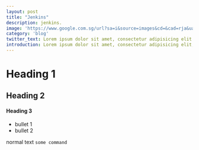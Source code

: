 ```yaml
---
layout: post
title: "Jenkins"
description: jenkins.
image: 'https://www.google.com.sg/url?sa=i&source=images&cd=&cad=rja&uact=8&ved=2ahUKEwiu1a-RjI_bAhWruFkKHU8sDLsQjRx6BAgBEAU&url=https%3A%2F%2Fmedium.com%2Frisingstack-blog%2Fgetting-started-with-jenkins-and-node-f859934d0249&psig=AOvVaw1SR2Y9In6GNzy137JEjNba&ust=1526727188906164'
category: 'blog'
twitter_text: Lorem ipsum dolor sit amet, consectetur adipisicing elit.
introduction: Lorem ipsum dolor sit amet, consectetur adipisicing elit, sed do eiusmod tempor incididunt ut labore et dolore magna aliqua.
---
```


# Heading 1

## Heading 2

#### Heading 3

* bullet 1
* bullet 2

normal text
`some command`
